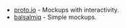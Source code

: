 
* [proto.io](https://proto.io/) - Mockups with interactivity.
* [balsalmiq](https://balsamiq.com/) - Simple mockups.
